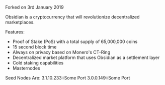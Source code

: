 Forked on 3rd January 2019

Obsidian is a cryptocurrency that will revolutionize decentralized marketplaces.

Features:

- Proof of Stake (PoS) with a total supply of 65,000,000 coins
- 15 second block time
- Always on privacy based on Monero's CT-Ring
- Decentralized market platform that uses Obsidian as a settlement layer
- Cold staking capabilities
- Masternodes





Seed Nodes Are:
3.1.10.233::Some Port
3.0.0.149::Some Port
